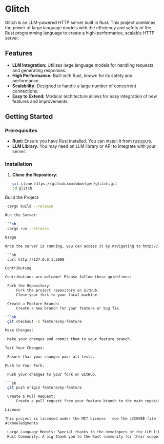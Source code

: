 # Glitch

Glitch is an LLM-powered HTTP server built in Rust. This project combines the power of large language models with the efficiency and safety of the Rust programming language to create a high-performance, scalable HTTP server.

## Features

- **LLM Integration:** Utilizes large language models for handling requests and generating responses.
- **High Performance:** Built with Rust, known for its safety and performance.
- **Scalability:** Designed to handle a large number of concurrent connections.
- **Easy to Extend:** Modular architecture allows for easy integration of new features and improvements.

## Getting Started

### Prerequisites

- **Rust:** Ensure you have Rust installed. You can install it from [rustup.rs](https://rustup.rs/).
- **LLM Library:** You may need an LLM library or API to integrate with your server.

### Installation

1. **Clone the Repository:**

   ```sh
   git clone https://github.com/mboetger/glitch.git
   cd glitch

Build the Project:

   ```sh
    cargo build --release

Run the Server:

   ```sh
    cargo run --release

Usage

Once the server is running, you can access it by navigating to http://127.0.0.1:3000 in your web browser or using a tool like curl:

   ```sh
    curl http://127.0.0.1:3000

Contributing

Contributions are welcome! Please follow these guidelines:

    Fork the Repository:
        Fork the project repository on GitHub.
        Clone your fork to your local machine.

    Create a Feature Branch:
        Create a new branch for your feature or bug fix.

   ```sh
    git checkout -b feature/my-feature

Make Changes:

    Make your changes and commit them to your feature branch.

Test Your Changes:

    Ensure that your changes pass all tests.

Push to Your Fork:

    Push your changes to your fork on GitHub.

   ```sh
    git push origin feature/my-feature

    Create a Pull Request:
        Create a pull request from your feature branch to the main repository.

License

This project is licensed under the MIT License - see the LICENSE file for details.
Acknowledgments

    Large Language Models: Special thanks to the developers of the LLM libraries and APIs used in this project.
    Rust Community: A big thank you to the Rust community for their support and resources.

